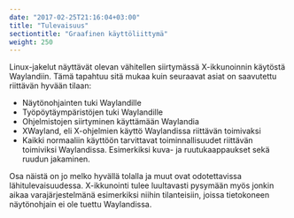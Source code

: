 ```yaml
---
date: "2017-02-25T21:16:04+03:00"
title: "Tulevaisuus"
sectiontitle: "Graafinen käyttöliittymä"
weight: 250
---
```


Linux-jakelut näyttävät olevan vähitellen siirtymässä X-ikkunoinnin
käytöstä Waylandiin. Tämä tapahtuu sitä mukaa kuin seuraavat asiat
on saavutettu riittävän hyvään tilaan:

- Näytönohjainten tuki Waylandille
- Työpöytäympäristöjen tuki Waylandille
- Ohjelmistojen siirtyminen käyttämään Waylandia
- XWayland, eli X-ohjelmien käyttö Waylandissa riittävän toimivaksi
- Kaikki normaaliin käyttöön tarvittavat toiminnallisuudet riittävän
  toimiviksi Waylandissa. Esimerkiksi kuva- ja ruutukaappaukset sekä
  ruudun jakaminen.

Osa näistä on jo melko hyvällä tolalla ja muut ovat odotettavissa lähitulevaisuudessa.
X-ikkunointi tulee luultavasti pysymään myös jonkin aikaa varajärjestelmänä
esimerkiksi niihin tilanteisiin, joissa tietokoneen näytönohjain ei ole
tuettu Waylandissa.
